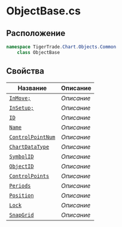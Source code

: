 
# ObjectBase.cs
## Расположение
```csharp
namespace TigerTrade.Chart.Objects.Common  
    class ObjectBase
```

## Свойства
| Название | Описание |
| --- | --- |
| [`InMove;`](./Свойства/InMove;.md) | *Описание* |
| [`InSetup;`](./Свойства/InSetup;.md) | *Описание* |
| [`ID`](./Свойства/ID.md) | *Описание* |
| [`Name`](./Свойства/Name.md) | *Описание* |
| [`ControlPointNum`](./Свойства/ControlPointNum.md) | *Описание* |
| [`ChartDataType`](./Свойства/ChartDataType.md) | *Описание* |
| [`SymbolID`](./Свойства/SymbolID.md) | *Описание* |
| [`ObjectID`](./Свойства/ObjectID.md) | *Описание* |
| [`ControlPoints`](./Свойства/ControlPoints.md) | *Описание* |
| [`Periods`](./Свойства/Periods.md) | *Описание* |
| [`Position`](./Свойства/Position.md) | *Описание* |
| [`Lock`](./Свойства/Lock.md) | *Описание* |
| [`SnapGrid`](./Свойства/SnapGrid.md) | *Описание* |
